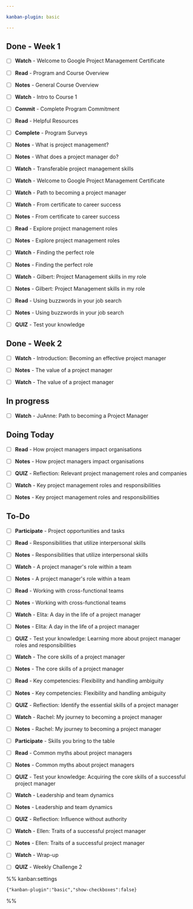 ```yaml
---

kanban-plugin: basic

---
```


## Done - Week 1

- [ ] **Watch** - Welcome to Google Project Management Certificate
- [ ] **Read** - Program and Course Overview
- [ ] **Notes** - General Course Overview
- [ ] **Watch** - Intro to Course 1
- [ ] **Commit** - Complete Program Commitment
- [ ] **Read** - Helpful Resources
- [ ] **Complete** - Program Surveys
- [ ] **Notes** - What is project management?
- [ ] **Notes** - What does a project manager do?
- [ ] **Watch** - Transferable project management skills
- [ ] **Watch** - Welcome to Google Project Management Certificate
- [ ] **Watch** - Path to becoming a project manager
- [ ] **Watch** - From certificate to career success
- [ ] **Notes** - From certificate to career success
- [ ] **Read** - Explore project management roles
- [ ] **Notes** - Explore project management roles
- [ ] **Watch** - Finding the perfect role
- [ ] **Notes** - Finding the perfect role
- [ ] **Watch** - Gilbert: Project Management skills in my role
- [ ] **Notes** - Gilbert: Project Management skills in my role
- [ ] **Read** - Using buzzwords in your job search
- [ ] **Notes** - Using buzzwords in your job search
- [ ] **QUIZ** - Test your knowledge


## Done - Week 2

- [ ] **Watch** - Introduction: Becoming an effective project manager
- [ ] **Notes** - The value of a project manager
- [ ] **Watch** - The value of a project manager


## In progress

- [ ] **Watch** - JuAnne: Path to becoming a Project Manager


## Doing Today

- [ ] **Read** - How project managers impact organisations
- [ ] **Notes** - How project managers impact organisations
- [ ] **QUIZ** - Reflection: Relevant project management roles and companies
- [ ] **Watch** - Key project management roles and responsibilities
- [ ] **Notes** - Key project management roles and responsibilities


## To-Do

- [ ] **Participate** - Project opportunities and tasks
- [ ] **Read** - Responsibilities that utilize interpersonal skills
- [ ] **Notes** - Responsibilities that utilize interpersonal skills
- [ ] **Watch** - A project manager's role within a team
- [ ] **Notes** - A project manager's role within a team
- [ ] **Read** - Working with cross-functional teams
- [ ] **Notes** - Working with cross-functional teams
- [ ] **Watch** - Elita: A day in the life of a project manager
- [ ] **Notes** - Elita: A day in the life of a project manager
- [ ] **QUIZ** - Test your knowledge: Learning more about project manager roles and responsibilities
- [ ] **Watch** - The core skills of a project  manager
- [ ] **Notes** - The core skills of a project manager
- [ ] **Read** - Key competencies: Flexibility and handling ambiguity
- [ ] **Notes** - Key competencies: Flexibility and handling ambiguity
- [ ] **QUIZ** - Reflection: Identify the essential skills of a project manager
- [ ] **Watch** - Rachel: My journey to becoming a project manager
- [ ] **Notes** - Rachel: My journey to becoming a project manager
- [ ] **Participate** - Skills you bring to the table
- [ ] **Read** - Common myths about project managers
- [ ] **Notes** - Common myths about project managers
- [ ] **QUIZ** - Test your knowledge: Acquiring the core skills of a successful project manager
- [ ] **Watch** - Leadership and team dynamics
- [ ] **Notes** - Leadership and team dynamics
- [ ] **QUIZ** - Reflection: Influence without authority
- [ ] **Watch** - Ellen: Traits of a successful project manager
- [ ] **Notes** - Ellen: Traits of a successful project manager
- [ ] **Watch** - Wrap-up
- [ ] **QUIZ** - Weekly Challenge 2




%% kanban:settings
```
{"kanban-plugin":"basic","show-checkboxes":false}
```
%%